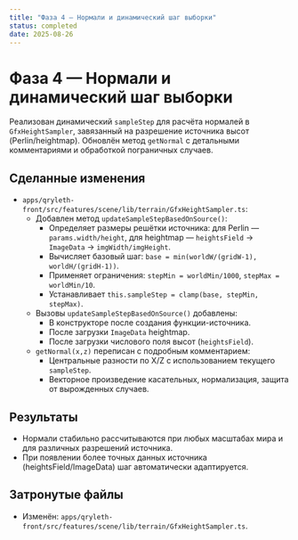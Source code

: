 ```yaml
---
title: "Фаза 4 — Нормали и динамический шаг выборки"
status: completed
date: 2025-08-26
---
```


# Фаза 4 — Нормали и динамический шаг выборки

Реализован динамический `sampleStep` для расчёта нормалей в `GfxHeightSampler`, завязанный на разрешение источника высот (Perlin/heightmap). Обновлён метод `getNormal` с детальными комментариями и обработкой пограничных случаев.

## Сделанные изменения

- `apps/qryleth-front/src/features/scene/lib/terrain/GfxHeightSampler.ts`:
  - Добавлен метод `updateSampleStepBasedOnSource()`:
    - Определяет размеры решётки источника: для Perlin — `params.width/height`, для heightmap — `heightsField` → `ImageData` → `imgWidth/imgHeight`.
    - Вычисляет базовый шаг: `base = min(worldW/(gridW-1), worldH/(gridH-1))`.
    - Применяет ограничения: `stepMin = worldMin/1000`, `stepMax = worldMin/10`.
    - Устанавливает `this.sampleStep = clamp(base, stepMin, stepMax)`.
  - Вызовы `updateSampleStepBasedOnSource()` добавлены:
    - В конструкторе после создания функции-источника.
    - После загрузки `ImageData` heightmap.
    - После загрузки числового поля высот (`heightsField`).
  - `getNormal(x,z)` переписан с подробным комментарием:
    - Центральные разности по X/Z с использованием текущего `sampleStep`.
    - Векторное произведение касательных, нормализация, защита от вырожденных случаев.

## Результаты

- Нормали стабильно рассчитываются при любых масштабах мира и для различных разрешений источника.
- При появлении более точных данных источника (heightsField/ImageData) шаг автоматически адаптируется.

## Затронутые файлы

- Изменён: `apps/qryleth-front/src/features/scene/lib/terrain/GfxHeightSampler.ts`.

